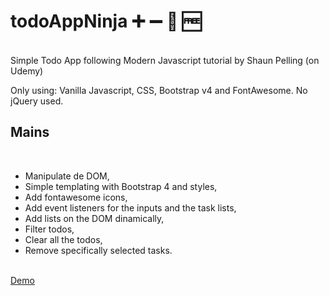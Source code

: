 # todoAppNinja ➕ ➖ 🔎 🆓
<br>
Simple Todo App following Modern Javascript tutorial by Shaun Pelling (on Udemy)

Only using: Vanilla Javascript, CSS, Bootstrap v4 and FontAwesome. No jQuery used.

## Mains
<br>
<ul>
<li>Manipulate de DOM,</li>
<li>Simple templating with Bootstrap 4 and styles,</li>
<li>Add fontawesome icons,</li>
<li>Add event listeners for the inputs and the task lists,</li>
<li>Add lists on the DOM dinamically,</li>
<li>Filter todos,</li>
<li>Clear all the todos,</li>
<li>Remove specifically selected tasks.</li>
</ul>
<br>
<a href="https://vluciano8.github.io/todoAppNinja/">Demo</a>
